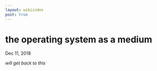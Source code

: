 ```yaml
---
layout: wikiindex
post: true
---
```

# the operating system as a medium

Dec 11, 2018

*will get back to this*
